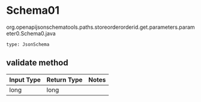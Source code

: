 # Schema01
org.openapijsonschematools.paths.storeorderorderid.get.parameters.parameter0.Schema0.java
```
type: JsonSchema
```

## validate method
| Input Type | Return Type | Notes |
| ---------- | ----------- | ----- |
| long | long | |
